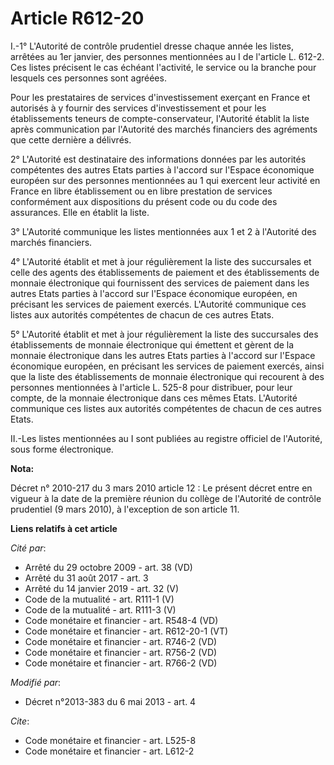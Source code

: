# Article R612-20

I.-1° L'Autorité de contrôle prudentiel dresse chaque année les listes, arrêtées au 1er janvier, des personnes mentionnées au
I de l'article L. 612-2. Ces listes précisent le cas échéant l'activité, le service ou la branche pour lesquels ces personnes
sont agréées. 

Pour les prestataires de services d'investissement exerçant en France et autorisés à y fournir des services d'investissement
et pour les établissements teneurs de compte-conservateur, l'Autorité établit la liste après communication par l'Autorité des
marchés financiers des agréments que cette dernière a délivrés. 

2° L'Autorité est destinataire des informations données par les autorités compétentes des autres Etats parties à l'accord sur
l'Espace économique européen sur des personnes mentionnées au 1 qui exercent leur activité en France en libre établissement
ou en libre prestation de services conformément aux dispositions du présent code ou du code des assurances. Elle en établit
la liste. 

3° L'Autorité communique les listes mentionnées aux 1 et 2 à l'Autorité des marchés financiers. 

4° L'Autorité établit et met à jour régulièrement la liste des succursales et celle des agents des établissements de paiement
et des établissements de monnaie électronique qui fournissent des services de paiement dans les autres Etats parties à
l'accord sur l'Espace économique européen, en précisant les services de paiement exercés. L'Autorité communique ces listes
aux autorités compétentes de chacun de ces autres Etats. 

5° L'Autorité établit et met à jour régulièrement la liste des succursales des établissements de monnaie électronique qui
émettent et gèrent de la monnaie électronique dans les autres Etats parties à l'accord sur l'Espace économique européen, en
précisant les services de paiement exercés, ainsi que la liste des établissements de monnaie électronique qui recourent à des
personnes mentionnées à l'article L. 525-8 pour distribuer, pour leur compte, de la monnaie électronique dans ces mêmes
Etats. L'Autorité communique ces listes aux autorités compétentes de chacun de ces autres Etats. 

II.-Les listes mentionnées au I sont publiées au registre officiel de l'Autorité, sous forme électronique.

**Nota:**

Décret n° 2010-217 du 3 mars 2010 article 12 : Le présent décret entre en vigueur à la date de la première réunion du collège
de l'Autorité de contrôle prudentiel (9 mars 2010), à l'exception de son article 11.

**Liens relatifs à cet article**

_Cité par_:

  - Arrêté du 29 octobre 2009 - art. 38 (VD)
  - Arrêté du 31 août 2017 - art. 3
  - Arrêté du 14 janvier 2019 - art. 32 (V)
  - Code de la mutualité - art. R111-1 (V)
  - Code de la mutualité - art. R111-3 (V)
  - Code monétaire et financier - art. R548-4 (VD)
  - Code monétaire et financier - art. R612-20-1 (VT)
  - Code monétaire et financier - art. R746-2 (VD)
  - Code monétaire et financier - art. R756-2 (VD)
  - Code monétaire et financier - art. R766-2 (VD)

_Modifié par_:

  - Décret n°2013-383 du 6 mai 2013 - art. 4

_Cite_:

  - Code monétaire et financier - art. L525-8
  - Code monétaire et financier - art. L612-2
